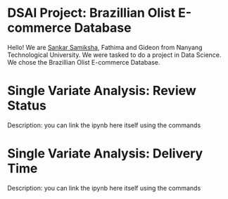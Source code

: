 # DSAI Project: Brazillian Olist E-commerce Database
Hello! We are [Sankar Samiksha](https://github.com/S-Samiksha), Fathima and Gideon from Nanyang Technological University. We were tasked to do a project in Data Science. We chose the Brazillian Olist E-commerce Database. 

# Single Variate Analysis: Review Status 
Description: you can link the ipynb here itself using the commands 

# Single Variate Analysis: Delivery Time 
Description: you can link the ipynb here itself using the commands 
